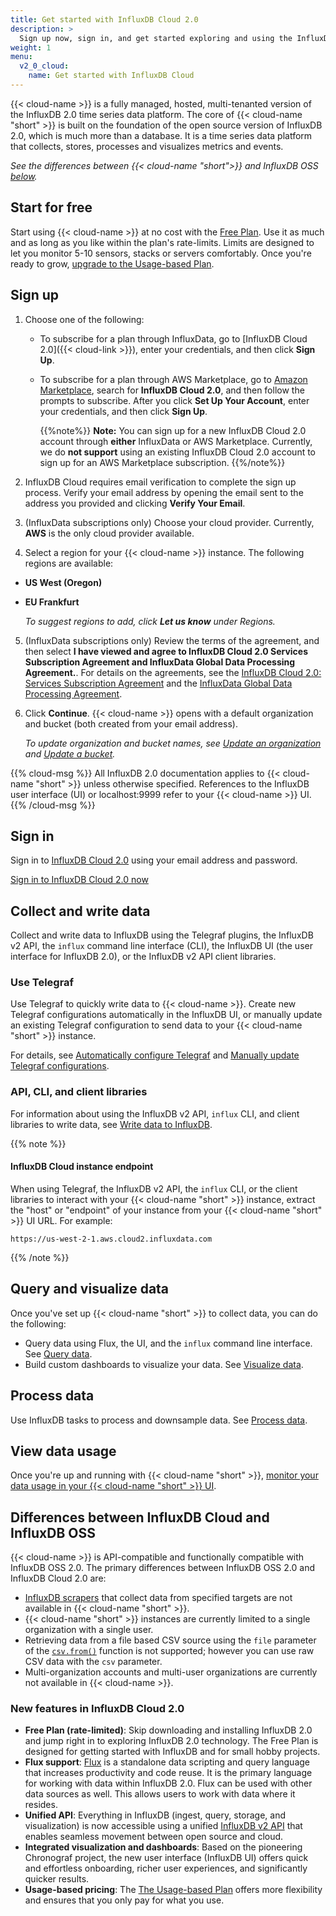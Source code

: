 ```yaml
---
title: Get started with InfluxDB Cloud 2.0
description: >
  Sign up now, sign in, and get started exploring and using the InfluxDB Cloud 2.0 time series platform.
weight: 1
menu:
  v2_0_cloud:
    name: Get started with InfluxDB Cloud
---
```


{{< cloud-name >}} is a fully managed, hosted, multi-tenanted version of the
InfluxDB 2.0 time series data platform.
The core of {{< cloud-name "short" >}} is built on the foundation of the open source
version of InfluxDB 2.0, which is much more than a database.
It is a time series data platform that collects, stores, processes and visualizes metrics and events.

_See the differences between {{< cloud-name "short">}} and InfluxDB OSS
[below](#differences-between-influxdb-cloud-and-influxdb-oss)._

## Start for free

Start using {{< cloud-name >}} at no cost with the [Free Plan](/v2.0/cloud/pricing-plans/#free-plan).
Use it as much and as long as you like within the plan's rate-limits.
Limits are designed to let you monitor 5-10 sensors, stacks or servers comfortably.
Once you're ready to grow, [upgrade to the Usage-based Plan](/v2.0/cloud/account-management/upgrade-to-usage-based-plan/).

## Sign up

1. Choose one of the following:
   - To subscribe for a plan through InfluxData, go to [InfluxDB Cloud 2.0]({{< cloud-link >}}), enter your credentials, and then click **Sign Up**.
   - To subscribe for a plan through AWS Marketplace, go to [Amazon Marketplace](https://aws.amazon.com/marketplace), search for **InfluxDB Cloud 2.0**, and then follow the prompts to subscribe. After you click **Set Up Your Account**, enter your credentials, and then click **Sign Up**.

       {{%note%}} **Note:** You can sign up for a new InfluxDB Cloud 2.0 account through **either** InfluxData or AWS Marketplace. Currently, we do **not support** using an existing InfluxDB Cloud 2.0 account to sign up for an AWS Marketplace subscription.
        {{%/note%}}

2. InfluxDB Cloud requires email verification to complete the sign up process.
   Verify your email address by opening the email sent to the address you provided and clicking **Verify Your Email**.
3. (InfluxData subscriptions only) Choose your cloud provider. Currently, **AWS** is the only cloud provider available.
4. Select a region for your {{< cloud-name >}} instance. The following regions are available:

  - **US West (Oregon)**
  - **EU Frankfurt**

    _To suggest regions to add, click **Let us know** under Regions._
5. (InfluxData subscriptions only) Review the terms of the agreement, and then select **I have viewed and agree to InfluxDB Cloud 2.0 Services Subscription Agreement and InfluxData Global Data Processing Agreement.**.
   For details on the agreements, see the [InfluxDB Cloud 2.0: Services Subscription Agreement](https://www.influxdata.com/legal/terms-of-use/) and the [InfluxData Global Data Processing Agreement](https://www.influxdata.com/legal/influxdata-global-data-processing-agreement/).

6. Click **Continue**. {{< cloud-name >}} opens with a default organization and bucket (both created from your email address).

    _To update organization and bucket names, see [Update an organization](/v2.0/organizations/update-org/)
    and [Update a bucket](/v2.0/organizations/buckets/update-bucket/#update-a-bucket-s-name-in-the-influxdb-ui)._

{{% cloud-msg %}}
All InfluxDB 2.0 documentation applies to {{< cloud-name "short" >}} unless otherwise specified.
References to the InfluxDB user interface (UI) or localhost:9999 refer to your
{{< cloud-name >}} UI.
{{% /cloud-msg %}}

## Sign in

Sign in to [InfluxDB Cloud 2.0](https://cloud2.influxdata.com) using your email address and password.

<a class="btn" href="https://cloud2.influxdata.com">Sign in to InfluxDB Cloud 2.0 now</a>

## Collect and write data

Collect and write data to InfluxDB using the Telegraf plugins, the InfluxDB v2 API, the `influx`
command line interface (CLI), the InfluxDB UI (the user interface for InfluxDB 2.0), or the InfluxDB v2 API client libraries.

### Use Telegraf

Use Telegraf to quickly write data to {{< cloud-name >}}.
Create new Telegraf configurations automatically in the InfluxDB UI, or manually update an
existing Telegraf configuration to send data to your {{< cloud-name "short" >}} instance.

For details, see [Automatically configure Telegraf](/v2.0/write-data/use-telegraf/auto-config/#create-a-telegraf-configuration)
and [Manually update Telegraf configurations](/v2.0/write-data/use-telegraf/manual-config/).

### API, CLI, and client libraries

For information about using the InfluxDB v2 API, `influx` CLI, and client libraries to write data,
see [Write data to InfluxDB](/v2.0/write-data/).

{{% note %}}

#### InfluxDB Cloud instance endpoint

When using Telegraf, the InfluxDB v2 API, the `influx` CLI, or the client libraries to interact with your {{< cloud-name "short" >}}
instance, extract the "host" or "endpoint" of your instance from your {{< cloud-name "short" >}} UI URL.
For example:

```
https://us-west-2-1.aws.cloud2.influxdata.com
```

{{% /note %}}

## Query and visualize data

Once you've set up {{< cloud-name "short" >}} to collect data, you can do the following:

- Query data using Flux, the UI, and the `influx` command line interface.
  See [Query data](/v2.0/query-data/).
- Build custom dashboards to visualize your data.
  See [Visualize data](/v2.0/visualize-data/).

## Process data

Use InfluxDB tasks to process and downsample data. See [Process data](/v2.0/process-data/).

## View data usage

Once you're up and running with {{< cloud-name "short" >}}, [monitor your data usage in
your {{< cloud-name "short" >}} UI](/v2.0/cloud/account-management/data-usage/).

## Differences between InfluxDB Cloud and InfluxDB OSS

{{< cloud-name >}} is API-compatible and functionally compatible with InfluxDB OSS 2.0.
The primary differences between InfluxDB OSS 2.0 and InfluxDB Cloud 2.0 are:

- [InfluxDB scrapers](/v2.0/write-data/scrape-data/) that collect data from specified
  targets are not available in {{< cloud-name "short" >}}.
- {{< cloud-name "short" >}} instances are currently limited to a single organization with a single user.
- Retrieving data from a file based CSV source using the `file` parameter of the
  [`csv.from()`](/v2.0/reference/flux/functions/csv/from) function is not supported;
  however you can use raw CSV data with the `csv` parameter.
- Multi-organization accounts and multi-user organizations are currently not
  available in {{< cloud-name >}}.

### New features in InfluxDB Cloud 2.0

- **Free Plan (rate-limited)**: Skip downloading and installing InfluxDB 2.0 and
  jump right in to exploring InfluxDB 2.0 technology.
  The Free Plan is designed for getting started with InfluxDB and for small hobby projects.
- **Flux support**: [Flux](/v2.0/query-data/get-started/) is a standalone data
  scripting and query language that increases productivity and code reuse.
  It is the primary language for working with data within InfluxDB 2.0.
  Flux can be used with other data sources as well.
  This allows users to work with data where it resides.
- **Unified API**: Everything in InfluxDB (ingest, query, storage, and visualization)
  is now accessible using a unified [InfluxDB v2 API](/v2.0/reference/api/) that
  enables seamless movement between open source and cloud.
- **Integrated visualization and dashboards**: Based on the pioneering Chronograf project,
  the new user interface (InfluxDB UI) offers quick and effortless onboarding,
  richer user experiences, and significantly quicker results.
- **Usage-based pricing**: The [The Usage-based Plan](/v2.0/cloud/pricing-plans/#usage-based-plan)
  offers more flexibility and ensures that you only pay for what you use. <!--To estimate your projected usage costs, use the [InfluxDB Cloud 2.0 pricing calculator](/v2.0/cloud/pricing-calculator/). -->
